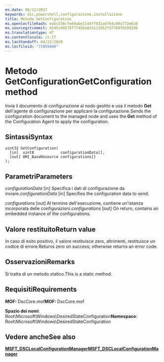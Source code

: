```yaml
---
ms.date: 06/12/2017
keywords: dsc,powershell,configurazione,installazione
title: Metodo GetConfiguration
ms.openlocfilehash: eabc536cfe69abe1144ff031a6f64c09a772e638
ms.sourcegitcommit: 6545c60578f7745be015111052fd7769f8289296
ms.translationtype: HT
ms.contentlocale: it-IT
ms.lasthandoff: 04/22/2020
ms.locfileid: "71955048"
---
```

# <a name="getconfiguration-method"></a><span data-ttu-id="9440f-103">Metodo GetConfiguration</span><span class="sxs-lookup"><span data-stu-id="9440f-103">GetConfiguration method</span></span>

<span data-ttu-id="9440f-104">Invia il documento di configurazione al nodo gestito e usa il metodo **Get** dell'agente di configurazione per applicare la configurazione.</span><span class="sxs-lookup"><span data-stu-id="9440f-104">Sends the configuration document to the managed node and uses the **Get** method of the Configuration Agent to apply the configuration.</span></span>

## <a name="syntax"></a><span data-ttu-id="9440f-105">Sintassi</span><span class="sxs-lookup"><span data-stu-id="9440f-105">Syntax</span></span>

```mof
uint32 GetConfiguration(
  [in]  uint8            configurationData[],
  [out] OMI_BaseResource configurations[]
);
```

## <a name="parameters"></a><span data-ttu-id="9440f-106">Parametri</span><span class="sxs-lookup"><span data-stu-id="9440f-106">Parameters</span></span>

<span data-ttu-id="9440f-107">*configurationData* \[in\] Specifica i dati di configurazione da inviare.</span><span class="sxs-lookup"><span data-stu-id="9440f-107">*configurationData* \[in\] Specifies the configuration data to send.</span></span>

<span data-ttu-id="9440f-108">*configurations* \[out\] Al termine dell'esecuzione, contiene un'istanza incorporata delle configurazioni.</span><span class="sxs-lookup"><span data-stu-id="9440f-108">*configurations* \[out\] On return, contains an embedded instance of the configurations.</span></span>

## <a name="return-value"></a><span data-ttu-id="9440f-109">Valore restituito</span><span class="sxs-lookup"><span data-stu-id="9440f-109">Return value</span></span>

<span data-ttu-id="9440f-110">In caso di esito positivo, il valore restituisce zero, altrimenti, restituisce un codice di errore.</span><span class="sxs-lookup"><span data-stu-id="9440f-110">Returns zero on success; otherwise returns an error code.</span></span>

## <a name="remarks"></a><span data-ttu-id="9440f-111">Osservazioni</span><span class="sxs-lookup"><span data-stu-id="9440f-111">Remarks</span></span>

<span data-ttu-id="9440f-112">Si tratta di un metodo statico.</span><span class="sxs-lookup"><span data-stu-id="9440f-112">This is a static method.</span></span>

## <a name="requirements"></a><span data-ttu-id="9440f-113">Requisiti</span><span class="sxs-lookup"><span data-stu-id="9440f-113">Requirements</span></span>

<span data-ttu-id="9440f-114">**MOF:** DscCore.mof</span><span class="sxs-lookup"><span data-stu-id="9440f-114">**MOF:** DscCore.mof</span></span>

<span data-ttu-id="9440f-115">**Spazio dei nomi**: Root\Microsoft\Windows\DesiredStateConfiguration</span><span class="sxs-lookup"><span data-stu-id="9440f-115">**Namespace**: Root\Microsoft\Windows\DesiredStateConfiguration</span></span>

## <a name="see-also"></a><span data-ttu-id="9440f-116">Vedere anche</span><span class="sxs-lookup"><span data-stu-id="9440f-116">See also</span></span>

[<span data-ttu-id="9440f-117">**MSFT_DSCLocalConfigurationManager**</span><span class="sxs-lookup"><span data-stu-id="9440f-117">**MSFT_DSCLocalConfigurationManager**</span></span>](msft-dsclocalconfigurationmanager.md)

